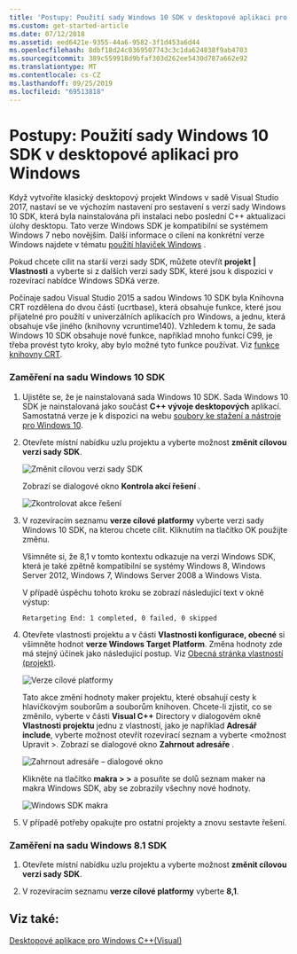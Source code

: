 ```yaml
---
title: 'Postupy: Použití sady Windows 10 SDK v desktopové aplikaci pro Windows'
ms.custom: get-started-article
ms.date: 07/12/2018
ms.assetid: eed6421e-9355-44a6-9582-3f1d453a6d44
ms.openlocfilehash: 8dbf18d24c0369507743c3c1da624838f9ab4703
ms.sourcegitcommit: 389c559918d9bfaf303d262ee5430d787a662e92
ms.translationtype: MT
ms.contentlocale: cs-CZ
ms.lasthandoff: 09/25/2019
ms.locfileid: "69513818"
---
```

# <a name="how-to-use-the-windows-10-sdk-in-a-windows-desktop-application"></a>Postupy: Použití sady Windows 10 SDK v desktopové aplikaci pro Windows

Když vytvoříte klasický desktopový projekt Windows v sadě Visual Studio 2017, nastaví se ve výchozím nastavení pro sestavení s verzí sady Windows 10 SDK, která byla nainstalována při instalaci nebo poslední C++ aktualizaci úlohy desktopu. Tato verze Windows SDK je kompatibilní se systémem Windows 7 nebo novějším. Další informace o cílení na konkrétní verze Windows najdete v tématu [použití hlaviček Windows](/windows/win32/WinProg/using-the-windows-headers) .

Pokud chcete cílit na starší verzi sady SDK, můžete otevřít **projekt | Vlastnosti** a vyberte si z dalších verzí sady SDK, které jsou k dispozici v rozevírací nabídce Windows SDKá verze.

Počínaje sadou Visual Studio 2015 a sadou Windows 10 SDK byla Knihovna CRT rozdělena do dvou částí (ucrtbase), která obsahuje funkce, které jsou přijatelné pro použití v univerzálních aplikacích pro Windows, a jednu, která obsahuje vše jiného (knihovny vcruntime140). Vzhledem k tomu, že sada Windows 10 SDK obsahuje nové funkce, například mnoho funkcí C99, je třeba provést tyto kroky, aby bylo možné tyto funkce používat. Viz [funkce knihovny CRT](../c-runtime-library/crt-library-features.md).

### <a name="to-target-the-windows-10-sdk"></a>Zaměření na sadu Windows 10 SDK

1. Ujistěte se, že je nainstalovaná sada Windows 10 SDK. Sada Windows 10 SDK je nainstalovaná jako součást  **C++ vývoje desktopových** aplikací. Samostatná verze je k dispozici na webu [soubory ke stažení a nástroje pro Windows 10](https://developer.microsoft.com/windows/downloads).

2. Otevřete místní nabídku uzlu projektu a vyberte možnost **změnit cílovou verzi sady SDK**.

   ![Změnit cílovou verzi sady SDK](../windows/media/retargetingwindowssdk1.PNG "RetargetingWindowsSDK1")

   Zobrazí se dialogové okno **Kontrola akcí řešení** .

   ![Zkontrolovat akce řešení](../windows/media/retargetingwindowssdk2.PNG "RetargetingWindowsSDK2")

3. V rozevíracím seznamu **verze cílové platformy** vyberte verzi sady Windows 10 SDK, na kterou chcete cílit. Kliknutím na tlačítko OK použijte změnu.

   Všimněte si, že 8,1 v tomto kontextu odkazuje na verzi Windows SDK, která je také zpětně kompatibilní se systémy Windows 8, Windows Server 2012, Windows 7, Windows Server 2008 a Windows Vista.

   V případě úspěchu tohoto kroku se zobrazí následující text v okně výstup:

   `Retargeting End: 1 completed, 0 failed, 0 skipped`

4. Otevřete vlastnosti projektu a v části **Vlastnosti konfigurace, obecné** si všimněte hodnot **verze Windows Target Platform**. Změna hodnoty zde má stejný účinek jako následující postup. Viz [Obecná stránka vlastností (projekt)](../build/reference/general-property-page-project.md).

   ![Verze cílové platformy](../windows/media/retargetingwindowssdk3.PNG "RetargetingWindowsSDK3")

   Tato akce změní hodnoty maker projektu, které obsahují cesty k hlavičkovým souborům a souborům knihoven. Chcete-li zjistit, co se změnilo, vyberte v části **Visual C++**  Directory v dialogovém okně **Vlastnosti projektu** jednu z vlastností, jako je například **Adresář include**, vyberte možnost otevřít rozevírací seznam a vyberte \<možnost Upravit >. Zobrazí se dialogové okno **Zahrnout adresáře** .

   ![Zahrnout adresáře – dialogové okno](../windows/media/retargetingwindowssdk4.PNG "RetargetingWindowsSDK4")

   Klikněte na tlačítko **makra > >** a posuňte se dolů seznam maker na makra Windows SDK, aby se zobrazily všechny nové hodnoty.

   ![Windows SDK makra](../windows/media/retargetingwindowssdk5.PNG "RetargetingWindowsSDK5")

5. V případě potřeby opakujte pro ostatní projekty a znovu sestavte řešení.

### <a name="to-target-the-windows-81-sdk"></a>Zaměření na sadu Windows 8.1 SDK

1. Otevřete místní nabídku uzlu projektu a vyberte možnost **změnit cílovou verzi sady SDK**.

2. V rozevíracím seznamu **verze cílové platformy** vyberte **8,1**.

## <a name="see-also"></a>Viz také:

[Desktopové aplikace pro Windows C++(Visual)](../windows/how-to-use-the-windows-10-sdk-in-a-windows-desktop-application.md)